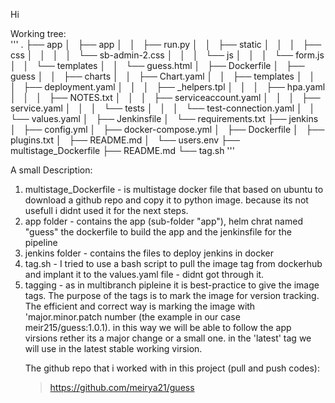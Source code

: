 Hi<br>

Working tree:<br>
'''
.
├── app
│   ├── app
│   │   ├── run.py
│   │   ├── static
│   │   │   ├── css
│   │   │   │   └── sb-admin-2.css
│   │   │   └── js
│   │   │       └── form.js
│   │   └── templates
│   │       └── guess.html
│   ├── Dockerfile
│   ├── guess
│   │   ├── charts
│   │   ├── Chart.yaml
│   │   ├── templates
│   │   │   ├── deployment.yaml
│   │   │   ├── _helpers.tpl
│   │   │   ├── hpa.yaml
│   │   │   ├── NOTES.txt
│   │   │   ├── serviceaccount.yaml
│   │   │   ├── service.yaml
│   │   │   └── tests
│   │   │       └── test-connection.yaml
│   │   └── values.yaml
│   ├── Jenkinsfile
│   └── requirements.txt
├── jenkins
│   ├── config.yml
│   ├── docker-compose.yml
│   ├── Dockerfile
│   ├── plugins.txt
│   ├── README.md
│   └── users.env
├── multistage_Dockerfile
├── README.md
└── tag.sh
'''

A small Description:<ol>
<li>multistage_Dockerfile - is multistage docker file that based on ubuntu to download a github repo and copy it to python image. because its not usefull i didnt used it for the next steps.</li>
<li>app folder - contains the app (sub-folder "app"), helm chrat named "guess" the dockerfile to build the app and the jenkinsfile for the pipeline</li>
<li>jenkins folder - contains the files to deploy jenkins in docker</li>
<li>tag.sh - I tried to use a bash script to pull the image tag from dockerhub and implant it to the values.yaml file - didnt got through it.</li>
<li>tagging - as in multibranch pipleine it is best-practice to give the image tags. The purpose of the tags is to mark the image for version tracking.
The efficient and correct way is marking the image with 'major.minor.patch number (the example in our case meir215/guess:1.0.1). in this way we will be able to follow the app virsions rether its a major change or a small one. in the 'latest' tag we will use in the latest stable working virsion.</li>

The github repo that i worked with in this project (pull and push codes):

>https://github.com/meirya21/guess

